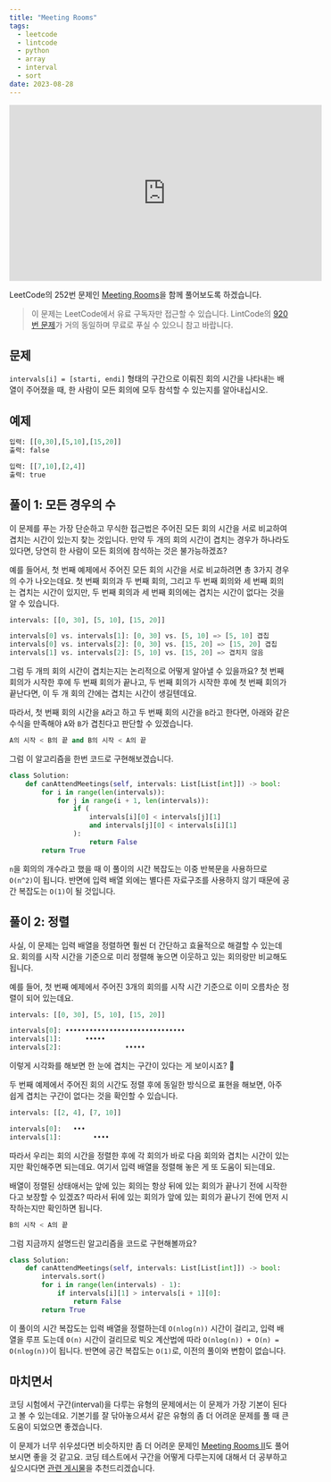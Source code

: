 ```yaml
---
title: "Meeting Rooms"
tags:
  - leetcode
  - lintcode
  - python
  - array
  - interval
  - sort
date: 2023-08-28
---
```


<iframe width="560" height="315" src="https://www.youtube.com/embed/P9Xf9ASvees?si=I7yGqKnmTkvbiBU1" title="YouTube video player" frameborder="0" allow="accelerometer; autoplay; clipboard-write; encrypted-media; gyroscope; picture-in-picture; web-share" allowfullscreen></iframe>

LeetCode의 252번 문제인 [Meeting Rooms](https://leetcode.com/problems/meeting-rooms/)을 함께 풀어보도록 하겠습니다.

> 이 문제는 LeetCode에서 유료 구독자만 접근할 수 있습니다. LintCode의 [920번 문제](https://www.lintcode.com/problem/920/)가 거의 동일하며 무료로 푸실 수 있으니 참고 바랍니다.

## 문제

`intervals[i] = [starti, endi]` 형태의 구간으로 이뤄진 회의 시간을 나타내는 배열이 주어졌을 때, 한 사람이 모든 회의에 모두 참석할 수 있는지를 알아내십시오.

## 예제

```py
입력: [[0,30],[5,10],[15,20]]
출력: false
```

```py
입력: [[7,10],[2,4]]
출력: true
```

## 풀이 1: 모든 경우의 수

이 문제를 푸는 가장 단순하고 무식한 접근법은 주어진 모든 회의 시간을 서로 비교하여 겹치는 시간이 있는지 찾는 것입니다.
만약 두 개의 회의 시간이 겹치는 경우가 하나라도 있다면, 당연히 한 사람이 모든 회의에 참석하는 것은 불가능하겠죠?

예를 들어서, 첫 번째 예제에서 주어진 모든 회의 시간을 서로 비교하려면 총 3가지 경우의 수가 나오는데요.
첫 번째 회의과 두 번째 회의, 그리고 두 번째 회의와 세 번째 회의는 겹치는 시간이 있지만, 두 번째 회의과 세 번째 회의에는 겹치는 시간이 없다는 것을 알 수 있습니다.

```py
intervals: [[0, 30], [5, 10], [15, 20]]

intervals[0] vs. intervals[1]: [0, 30] vs. [5, 10] => [5, 10] 겹칩
intervals[0] vs. intervals[2]: [0, 30] vs. [15, 20] => [15, 20] 겹칩
intervals[1] vs. intervals[2]: [5, 10] vs. [15, 20] => 겹치지 않음
```

그럼 두 개믜 회의 시간이 겹치는지는 논리적으로 어떻게 알아낼 수 있을까요?
첫 번째 회의가 시작한 후에 두 번째 회의가 끝나고, 두 번째 회의가 시작한 후에 첫 번째 회의가 끝난다면, 이 두 개 회의 간에는 겹치는 시간이 생길텐데요.

따라서, 첫 번째 회의 시간을 `A`라고 하고 두 번째 회의 시간을 `B`라고 한다면, 아래와 같은 수식을 만족해야 `A`와 `B`가 겹친다고 판단할 수 있겠습니다.

```py
A의 시작 < B의 끝 and B의 시작 < A의 끝
```

그럼 이 알고리즘을 한번 코드로 구현해보겠습니다.

```py
class Solution:
    def canAttendMeetings(self, intervals: List[List[int]]) -> bool:
        for i in range(len(intervals)):
            for j in range(i + 1, len(intervals)):
                if (
                    intervals[i][0] < intervals[j][1]
                    and intervals[j][0] < intervals[i][1]
                ):
                    return False
        return True
```

`n`을 회의의 개수라고 했을 때 이 풀이의 시간 복잡도는 이중 반복문을 사용하므로 `O(n^2)`이 됩니다.
반면에 입력 배열 외에는 별다른 자료구조를 사용하지 않기 때문에 공간 복잡도는 `O(1)`이 될 것입니다.

## 풀이 2: 정렬

사실, 이 문제는 입력 배열을 정렬하면 훨씬 더 간단하고 효율적으로 해결할 수 있는데요.
회의를 시작 시간을 기준으로 미리 정렬해 놓으면 이웃하고 있는 회의랑만 비교해도 됩니다.

예를 들어, 첫 번째 예제에서 주어진 3개의 회의를 시작 시간 기준으로 이미 오름차순 정렬이 되어 있는데요.

```py
intervals: [[0, 30], [5, 10], [15, 20]]

intervals[0]: ••••••••••••••••••••••••••••••
intervals[1]:      •••••
intervals[2]:                •••••
```

이렇게 시각화를 해보면 한 눈에 겹치는 구간이 있다는 게 보이시죠? 👀

두 번째 예제에서 주어진 회의 시간도 정렬 후에 동일한 방식으로 표현을 해보면, 아주 쉽게 겹치는 구간이 없다는 것을 확인할 수 있습니다.

```py
intervals: [[2, 4], [7, 10]]

intervals[0]:   •••
intervals[1]:        ••••
```

따라서 우리는 회의 시간을 정렬한 후에 각 회의가 바로 다음 회의와 겹치는 시간이 있는지만 확인해주면 되는데요.
여기서 입력 배열을 정렬해 놓은 게 또 도움이 되는데요.

배열이 정렬된 상태애서는 앞에 있는 회의는 항상 뒤에 있는 회의가 끝나기 전에 시작한다고 보장할 수 있겠죠?
따라서 뒤에 있는 회의가 앞에 있는 회의가 끝나기 전에 먼저 시작하는지만 확인하면 됩니다.

```py
B의 시작 < A의 끝
```

그럼 지금까지 설명드린 알고리즘을 코드로 구현해볼까요?

```py
class Solution:
    def canAttendMeetings(self, intervals: List[List[int]]) -> bool:
        intervals.sort()
        for i in range(len(intervals) - 1):
            if intervals[i][1] > intervals[i + 1][0]:
                return False
        return True
```

이 풀이의 시간 복잡도는 입력 배열을 정렬하는데 `O(nlog(n))` 시간이 걸리고, 입력 배열을 루프 도는데 `O(n)` 시간이 걸리므로 빅오 계산법에 따라 `O(nlog(n)) + O(n) = O(nlog(n))`이 됩니다.
반면에 공간 복잡도는 `O(1)`로, 이전의 풀이와 변함이 없습니다.

## 마치면서

코딩 시험에서 구간(interval)을 다루는 유형의 문제에서는 이 문제가 가장 기본이 된다고 볼 수 있는데요.
기본기를 잘 닦아놓으셔서 같은 유형의 좀 더 어려운 문제를 풀 때 큰 도움이 되었으면 좋겠습니다.

이 문제가 너무 쉬우셨다면 비슷하지만 좀 더 어려운 문제인 [Meeting Rooms II](/problems/meeting-rooms-ii/)도 풀어보시면 좋을 것 같고요.
코딩 테스트에서 구간을 어떻게 다루는지에 대해서 더 공부하고 싶으시다면 [관련 게시물](/data-structures/interval/)을 추천드리겠습니다.
